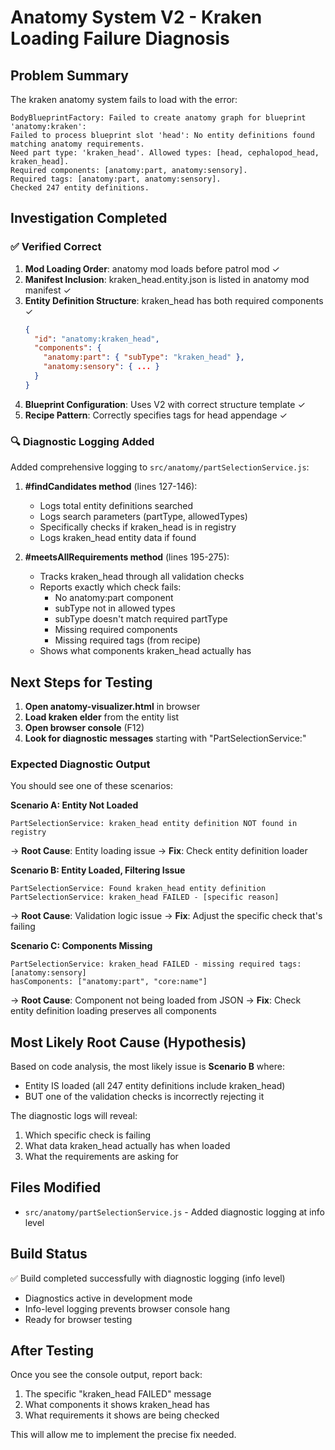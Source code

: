 # Anatomy System V2 - Kraken Loading Failure Diagnosis

## Problem Summary

The kraken anatomy system fails to load with the error:
```
BodyBlueprintFactory: Failed to create anatomy graph for blueprint 'anatomy:kraken':
Failed to process blueprint slot 'head': No entity definitions found matching anatomy requirements.
Need part type: 'kraken_head'. Allowed types: [head, cephalopod_head, kraken_head].
Required components: [anatomy:part, anatomy:sensory].
Required tags: [anatomy:part, anatomy:sensory].
Checked 247 entity definitions.
```

## Investigation Completed

### ✅ Verified Correct
1. **Mod Loading Order**: anatomy mod loads before patrol mod ✓
2. **Manifest Inclusion**: kraken_head.entity.json is listed in anatomy mod manifest ✓
3. **Entity Definition Structure**: kraken_head has both required components ✓
   ```json
   {
     "id": "anatomy:kraken_head",
     "components": {
       "anatomy:part": { "subType": "kraken_head" },
       "anatomy:sensory": { ... }
     }
   }
   ```
4. **Blueprint Configuration**: Uses V2 with correct structure template ✓
5. **Recipe Pattern**: Correctly specifies tags for head appendage ✓

### 🔍 Diagnostic Logging Added

Added comprehensive logging to `src/anatomy/partSelectionService.js`:

1. **#findCandidates method** (lines 127-146):
   - Logs total entity definitions searched
   - Logs search parameters (partType, allowedTypes)
   - Specifically checks if kraken_head is in registry
   - Logs kraken_head entity data if found

2. **#meetsAllRequirements method** (lines 195-275):
   - Tracks kraken_head through all validation checks
   - Reports exactly which check fails:
     - No anatomy:part component
     - subType not in allowed types
     - subType doesn't match required partType
     - Missing required components
     - Missing required tags (from recipe)
   - Shows what components kraken_head actually has

## Next Steps for Testing

1. **Open anatomy-visualizer.html** in browser
2. **Load kraken elder** from the entity list
3. **Open browser console** (F12)
4. **Look for diagnostic messages** starting with "PartSelectionService:"

### Expected Diagnostic Output

You should see one of these scenarios:

**Scenario A: Entity Not Loaded**
```
PartSelectionService: kraken_head entity definition NOT found in registry
```
→ **Root Cause**: Entity loading issue
→ **Fix**: Check entity definition loader

**Scenario B: Entity Loaded, Filtering Issue**
```
PartSelectionService: Found kraken_head entity definition
PartSelectionService: kraken_head FAILED - [specific reason]
```
→ **Root Cause**: Validation logic issue
→ **Fix**: Adjust the specific check that's failing

**Scenario C: Components Missing**
```
PartSelectionService: kraken_head FAILED - missing required tags: [anatomy:sensory]
hasComponents: ["anatomy:part", "core:name"]
```
→ **Root Cause**: Component not being loaded from JSON
→ **Fix**: Check entity definition loading preserves all components

## Most Likely Root Cause (Hypothesis)

Based on code analysis, the most likely issue is **Scenario B** where:
- Entity IS loaded (all 247 entity definitions include kraken_head)
- BUT one of the validation checks is incorrectly rejecting it

The diagnostic logs will reveal:
1. Which specific check is failing
2. What data kraken_head actually has when loaded
3. What the requirements are asking for

## Files Modified

- `src/anatomy/partSelectionService.js` - Added diagnostic logging at info level

## Build Status

✅ Build completed successfully with diagnostic logging (info level)
- Diagnostics active in development mode
- Info-level logging prevents browser console hang
- Ready for browser testing

## After Testing

Once you see the console output, report back:
1. The specific "kraken_head FAILED" message
2. What components it shows kraken_head has
3. What requirements it shows are being checked

This will allow me to implement the precise fix needed.

